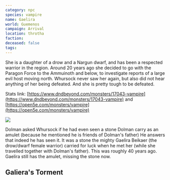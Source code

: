 ```yaml
---
category: npc
species: vampire
name: Gaelira
world: Guemenos
campaign: Arrival
location: throtha
faction: 
deceased: false
tags:
---
```


She is a daughter of a drow and a Nargun dwarf, and has been a respected warrior in the region. Around 20 years ago she decided to go with the Paragon Force to the Ammuinoth and below, to investigate reports of a large evil host moving north. Whursock never saw her again, but also did not hear anything of her being defeated. And she is pretty tough to be defeated.

Stats link: [https://www.dndbeyond.com/monsters/17043-vampire](https://www.dndbeyond.com/monsters/17043-vampire) and [https://open5e.com/monsters/vampire](https://open5e.com/monsters/vampire)

![](https://i.imgur.com/EVbMMnB.png)


Dolman asked Whursock if he had even seen a stone Dolman carry as an amulet (because he mentioned he is friends of Dolman's father) He answers that indeed he has seen it. It was a stone the mighty Gaelira Beikaer (the drow/dwarf female warrior) carried for luck when he met her (while she travelled together with Dolman's father). This was roughly 40 years ago. Gaelira still has the amulet, missing the stone now.

## Galiera's Torment